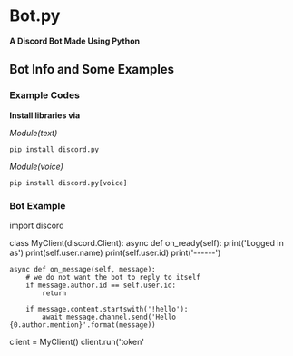 # Bot.py

**A Discord Bot Made Using Python**

## Bot Info and Some Examples

### Example Codes

**Install libraries via**

_Module(text)_

`pip install discord.py`

_Module(voice)_

`pip install discord.py[voice]`

### Bot Example

import discord

class MyClient(discord.Client):
    async def on_ready(self):
        print('Logged in as')
        print(self.user.name)
        print(self.user.id)
        print('------')

    async def on_message(self, message):
        # we do not want the bot to reply to itself
        if message.author.id == self.user.id:
            return

        if message.content.startswith('!hello'):
            await message.channel.send('Hello {0.author.mention}'.format(message))
                     
client = MyClient()
client.run('token'
